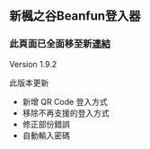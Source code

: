 ## 新楓之谷Beanfun登入器

### 此頁面已全面移至新[連結](https://kevin940726.github.io/BeanfunLogin/)

Version 1.9.2

此版本更新
* 新增 QR Code 登入方式
* 移除不再支援的登入方式
* 修正部份錯誤
* 自動輸入密碼

